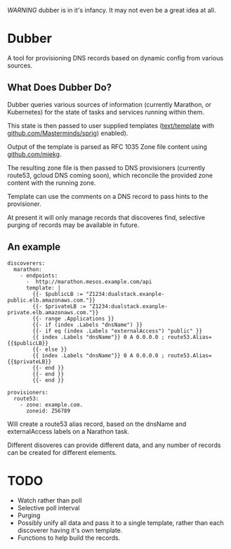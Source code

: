 
*WARNING* dubber is in it's infancy. It may not even be a great idea at all.

# Dubber

A tool for provisioning DNS records based on dynamic config from
various sources.

## What Does Dubber Do?

Dubber queries various sources of information (currently Marathon,
or Kubernetes) for the state of tasks and services running within
them.

This state is then passed to user supplied templates
([text/template](https://godoc.org/text/template)
with [github.com/Masterminds/sprig](https://godoc.org/github.com/Masterminds/sprig)) enabled).

Output of the template is parsed as  RFC 1035 Zone file content using
[github.com/miekg](https://godoc.org/github.com/miekg).

The resulting zone file is then passed to DNS provisioners (currently
route53, gcloud DNS coming soon), which reconcile the provided zone
content with the running zone.

Template can use the comments on a DNS record to pass hints to the
provisioner.

At present it will only manage records that discoveres find, selective
purging of records may be available in future.

## An example

```
discoverers:
  marathon:
    - endpoints:
      -  http://marathon.mesos.example.com/api
      template: |
        {{- $publicLB := "Z1234:dualstack.exanple-public.elb.amazonaws.com."}}
        {{- $privateLB := "Z1234:dualstack.exanple-private.elb.amazonaws.com."}}
        {{- range .Applications }}
        {{- if (index .Labels "dnsName") }}
        {{- if eq (index .Labels "externalAccess") "public" }}
        {{ index .Labels "dnsName"}} 0 A 0.0.0.0 ; route53.Alias={{$publicLB}}
        {{- else }}
        {{ index .Labels "dnsName"}} 0 A 0.0.0.0 ; route53.Alias={{$privateLB}}
        {{- end }}
        {{- end }}
        {{- end }}

provisioners:
  route53:
    - zone: example.com.
      zoneid: Z56789
```

Will create a route53 alias record, based on the dnsName and externalAccess
labels on a Narathon task.

Different disoveres can provide different data, and any number of records can be
created for different elements.

# TODO
- Watch rather than poll
- Selective poll interval
- Purging
- Possibly unify all data and pass it to a single template, rather than each
  discoverer having it's own template.
- Functions to help build the records.


